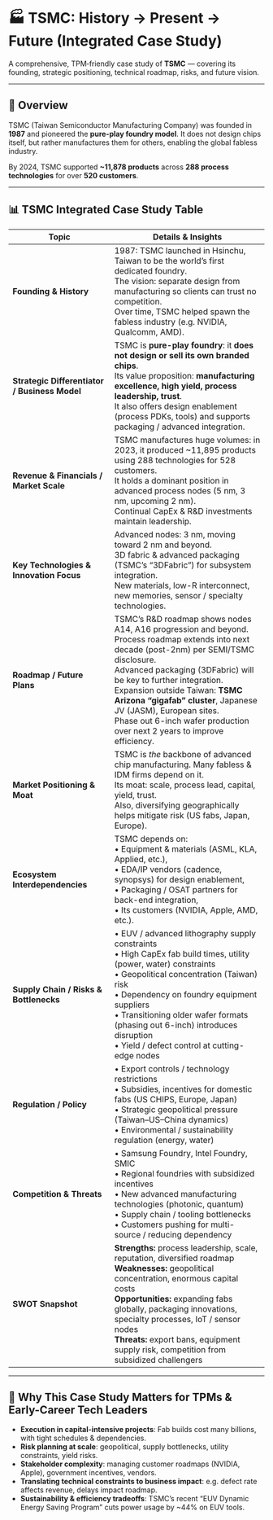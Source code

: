 # 🏭 TSMC: History → Present → Future (Integrated Case Study)

A comprehensive, TPM‐friendly case study of **TSMC** — covering its founding, strategic positioning, technical roadmap, risks, and future vision.

---

## 📖 Overview  
TSMC (Taiwan Semiconductor Manufacturing Company) was founded in **1987** and pioneered the **pure-play foundry model**. It does not design chips itself, but rather manufactures them for others, enabling the global fabless industry. 

By 2024, TSMC supported **~11,878 products** across **288 process technologies** for over **520 customers**. 

---

## 📊 TSMC Integrated Case Study Table

| **Topic** | **Details & Insights** |
|---|-------------------------|
| **Founding & History** | 1987: TSMC launched in Hsinchu, Taiwan to be the world’s first dedicated foundry.<br> The vision: separate design from manufacturing so clients can trust no competition.  <br> Over time, TSMC helped spawn the fabless industry (e.g. NVIDIA, Qualcomm, AMD). |
| **Strategic Differentiator / Business Model** | TSMC is **pure-play foundry**: it **does not design or sell its own branded chips**. <br> Its value proposition: **manufacturing excellence, high yield, process leadership, trust**. <br> It also offers design enablement (process PDKs, tools) and supports packaging / advanced integration. |
| **Revenue & Financials / Market Scale** | TSMC manufactures huge volumes: in 2023, it produced ~11,895 products using 288 technologies for 528 customers. <br> It holds a dominant position in advanced process nodes (5 nm, 3 nm, upcoming 2 nm). <br> Continual CapEx & R&D investments maintain leadership.|
| **Key Technologies & Innovation Focus** | Advanced nodes: 3 nm, moving toward 2 nm and beyond. <br> 3D fabric & advanced packaging (TSMC’s “3DFabric”) for subsystem integration. <br> New materials, low-R interconnect, new memories, sensor / specialty technologies.  |
| **Roadmap / Future Plans** | TSMC’s R&D roadmap shows nodes A14, A16 progression and beyond. <br> Process roadmap extends into next decade (post-2nm) per SEMI/TSMC disclosure. <br> Advanced packaging (3DFabric) will be key to further integration. <br> Expansion outside Taiwan: **TSMC Arizona “gigafab” cluster**, Japanese JV (JASM), European sites. <br> Phase out 6-inch wafer production over next 2 years to improve efficiency.|
| **Market Positioning & Moat** | TSMC is *the* backbone of advanced chip manufacturing. Many fabless & IDM firms depend on it. <br> Its moat: scale, process lead, capital, yield, trust. <br> Also, diversifying geographically helps mitigate risk (US fabs, Japan, Europe). |
| **Ecosystem Interdependencies** | TSMC depends on: <br> • Equipment & materials (ASML, KLA, Applied, etc.), <br> • EDA/IP vendors (cadence, synopsys) for design enablement, <br> • Packaging / OSAT partners for back-end integration, <br> • Its customers (NVIDIA, Apple, AMD, etc.). |
| **Supply Chain / Risks & Bottlenecks** | • EUV / advanced lithography supply constraints <br> • High CapEx fab build times, utility (power, water) constraints <br> • Geopolitical concentration (Taiwan) risk <br> • Dependency on foundry equipment suppliers <br> • Transitioning older wafer formats (phasing out 6-inch) introduces disruption <br> • Yield / defect control at cutting-edge nodes |
| **Regulation / Policy** | • Export controls / technology restrictions <br> • Subsidies, incentives for domestic fabs (US CHIPS, Europe, Japan) <br> • Strategic geopolitical pressure (Taiwan–US–China dynamics) <br> • Environmental / sustainability regulation (energy, water) |
| **Competition & Threats** | • Samsung Foundry, Intel Foundry, SMIC <br> • Regional foundries with subsidized incentives <br> • New advanced manufacturing technologies (photonic, quantum) <br> • Supply chain / tooling bottlenecks <br> • Customers pushing for multi-source / reducing dependency |
| **SWOT Snapshot** | **Strengths:** process leadership, scale, reputation, diversified roadmap <br> **Weaknesses:** geopolitical concentration, enormous capital costs <br> **Opportunities:** expanding fabs globally, packaging innovations, specialty processes, IoT / sensor nodes <br> **Threats:** export bans, equipment supply risk, competition from subsidized challengers |

---

## 🎯 Why This Case Study Matters for TPMs & Early-Career Tech Leaders

- **Execution in capital-intensive projects**: Fab builds cost many billions, with tight schedules & dependencies.  
- **Risk planning at scale**: geopolitical, supply bottlenecks, utility constraints, yield risks.  
- **Stakeholder complexity**: managing customer roadmaps (NVIDIA, Apple), government incentives, vendors.  
- **Translating technical constraints to business impact**: e.g. defect rate affects revenue, delays impact roadmap.  
- **Sustainability & efficiency tradeoffs**: TSMC’s recent “EUV Dynamic Energy Saving Program” cuts power usage by ~44% on EUV tools.  
